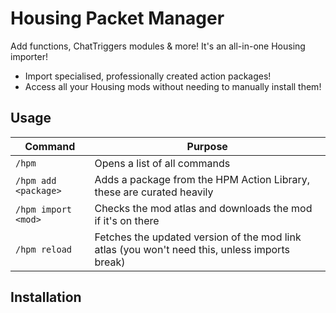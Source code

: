 ﻿# Housing Packet Manager
Add functions, ChatTriggers modules & more! It's an all-in-one Housing importer!

* Import specialised, professionally created action packages!
* Access all your Housing mods without needing to manually install them!

## Usage
| Command              | Purpose
| -------------------- | ------------------------------------------------------
| `/hpm`               | Opens a list of all commands
| `/hpm add <package>` | Adds a package from the HPM Action Library, these are curated heavily
| `/hpm import <mod>`  | Checks the mod atlas and downloads the mod if it's on there
| `/hpm reload`        | Fetches the updated version of the mod link atlas (you won't need this, unless imports break)

## Installation
